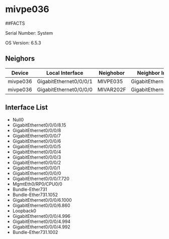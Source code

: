 # mivpe036

##FACTS

Serial Number: System

OS Version: 6.5.3


## Neighors

|Device | Local Interface | Neighobor | Neighbor Interface |
|-------|-----------------|-----------|--------------------|
| mivpe036 | GigabitEthernet0/0/0/1 | MIVPE035 | GigabitEthernet0/0/0/1 |
| mivpe036 | GigabitEthernet0/0/0/0 | MIVAR202F | GigabitEthernet0/0/0/10 |


## Interface List

  - Null0
  - GigabitEthernet0/0/0/8.15
  - GigabitEthernet0/0/0/8
  - GigabitEthernet0/0/0/7
  - GigabitEthernet0/0/0/6
  - GigabitEthernet0/0/0/5
  - GigabitEthernet0/0/0/4
  - GigabitEthernet0/0/0/3
  - GigabitEthernet0/0/0/2
  - GigabitEthernet0/0/0/1
  - GigabitEthernet0/0/0/0
  - GigabitEthernet0/0/0/7.720
  - MgmtEth0/RP0/CPU0/0
  - Bundle-Ether731
  - Bundle-Ether731.1052
  - GigabitEthernet0/0/0/6.1000
  - GigabitEthernet0/0/0/6.860
  - Loopback0
  - GigabitEthernet0/0/0/4.996
  - GigabitEthernet0/0/0/4.994
  - GigabitEthernet0/0/0/4.992
  - Bundle-Ether731.1002

